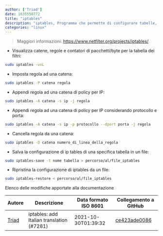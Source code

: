 ```yaml
---
author: ['Triad']
date: 1635550772
title: "iptables"
description: "iptables, Programma che permette di configurare tabelle, catene e regole fornite dal firewall del kernel Linux."
categories: "linux"
---
```

> Maggiori informazioni: <https://www.netfilter.org/projects/iptables/>.

- Visualizza catene, regole e contatori di pacchetti/byte per la tabella dei filtri:

```bash
sudo iptables -vnL
```

- Imposta regola ad una catena:

```bash
sudo iptables -P catena regola
```

- Appendi regola ad una catena di policy per IP:

```bash
sudo iptables -A catena -s ip -j regola
```

- Appendi regola ad una catena di policy per IP considerando protocollo e porta:

```bash
sudo iptables -A catena -s ip -p protocollo --dport porta -j regola
```

- Cancella regola da una catena:

```bash
sudo iptables -D catena numero_di_linea_della_regola
```

- Salva la configurazione di ip tables di una specifica tabella in un file:

```bash
sudo iptables-save -t nome tabella > percorso/al/file_iptables
```

- Ripristina la configurazione di iptables da un file:

```bash
sudo iptables-restore < percorso/al/file_iptables
```
Elenco delle modifiche apportate alla documentazione


Autore | Descrizione | Data formato ISO 8601 | Collegamento a GitHub
------|-----|-----|-----
[Triad](mailto:33317323+MrTriad@users.noreply.github.com) | iptables: add Italian translation (#7281) | 2021-10-30T01:39:32 | [ce423ade0086](https://github.com/tldr-pages/tldr/commit/ce423ade0086982cbf0e86c9ae304efcc09db5ee)


